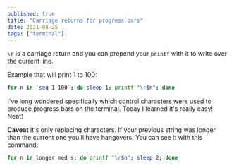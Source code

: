 ```yaml
---
published: true
title: "Carriage returns for progress bars"
date: 2021-08-25
tags: ["terminal"]
---
```

`\r` is a carriage return and you can prepend your `printf` with it to write
over the current line.

Example that will print 1 to 100:
```bash
for n in `seq 1 100`; do sleep 1; printf "\r$n"; done
```

I've long wondered specifically which control characters were used to produce
progress bars on the terminal. Today I learned it's really easy! Neat!

**Caveat** it's only replacing characters. If your previous string was longer
than the current one you'll have hangovers. You can see it with this command:

```bash
for n in longer med s; do printf "\r$n"; sleep 2; done
```


